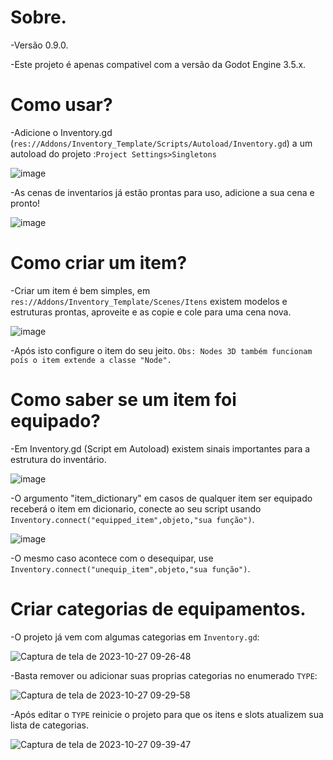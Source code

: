 # Sobre.

 -Versão 0.9.0.
  
 -Este projeto é apenas compativel com a versão da Godot Engine 3.5.x.


# Como usar?

  -Adicione o Inventory.gd (```res://Addons/Inventory_Template/Scripts/Autoload/Inventory.gd```) a um autoload
do projeto :```Project Settings>Singletons```

    
![image](https://github.com/BielyDev/Inventory_Template/assets/71566495/8f8114b9-1eae-4bf6-b498-31659103ce0e)


  -As cenas de inventarios já estão prontas para uso, adicione a sua cena e pronto!

  
![image](https://github.com/BielyDev/Inventory_Template/assets/71566495/0b3f04ff-eb52-404d-854b-33dac98c1491)


# Como criar um item?

 -Criar um item é bem simples, em ```res://Addons/Inventory_Template/Scenes/Itens``` existem modelos e 
estruturas prontas, aproveite e as copie e cole para uma cena nova.


![image](https://github.com/BielyDev/Inventory_Template/assets/71566495/6c7220a4-fcd3-4ca9-a3dc-e9a6ea054030)


 -Após isto configure o item do seu jeito.
```Obs: Nodes 3D também funcionam poís o item extende a classe "Node".```

# Como saber se um item foi equipado?

 -Em Inventory.gd (Script em Autoload) existem sinais importantes para a estrutura do inventário.


![image](https://github.com/BielyDev/Inventory_Template/assets/71566495/1fd61421-0291-4ca9-9e88-0e5e6790e242)


   -O argumento "item_dictionary" em casos de qualquer item ser equipado receberá o item em dicionario, conecte
  ao seu script usando ```Inventory.connect("equipped_item",objeto,"sua função")```.


![image](https://github.com/BielyDev/Inventory_Template/assets/71566495/473cb6c7-1e9b-46bf-9081-f05e7fb816f0)


  -O mesmo caso acontece com o desequipar, use ```Inventory.connect("unequip_item",objeto,"sua função")```.


# Criar categorias de equipamentos.

  -O projeto já vem com algumas categorias em ```Inventory.gd```:

 ![Captura de tela de 2023-10-27 09-26-48](https://github.com/BielyDev/Inventory_Template/assets/71566495/713d89a7-7934-4ad6-b211-ef03b007235c)

  -Basta remover ou adicionar suas proprias categorias no enumerado ```TYPE```:

 ![Captura de tela de 2023-10-27 09-29-58](https://github.com/BielyDev/Inventory_Template/assets/71566495/6668bba2-f8bf-467a-b0f4-bfac5239e1d3)

 -Após editar o ```TYPE``` reinicie o projeto para que os itens e slots atualizem sua lista de categorias.

 ![Captura de tela de 2023-10-27 09-39-47](https://github.com/BielyDev/Inventory_Template/assets/71566495/cd9fd68f-c163-4d91-a37a-a11807e4a45a)
